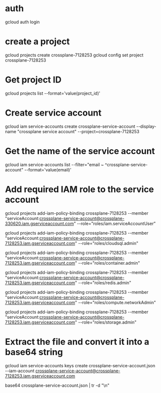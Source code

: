 # auth
gcloud auth login

# create a project
gcloud projects create crossplane-7128253 
gcloud config set project crossplane-7128253 

# Get project ID 
gcloud projects list --format='value(project_id)'

# Create service account
gcloud iam service-accounts create crossplane-service-account --display-name "crossplane service account" --project=crossplane-7128253

# Get the name of the service account
gcloud iam service-accounts list --filter="email ~ ^crossplane-service-account" --format='value(email)'

# Add required IAM role to the service account
gcloud projects add-iam-policy-binding crossplane-7128253 --member "serviceAccount:crossplane-service-account@crossplane-330620.iam.gserviceaccount.com" --role="roles/iam.serviceAccountUser"

gcloud projects add-iam-policy-binding crossplane-7128253 --member "serviceAccount:crossplane-service-account@crossplane-7128253.iam.gserviceaccount.com" --role="roles/cloudsql.admin"

gcloud projects add-iam-policy-binding crossplane-7128253 --member "serviceAccount:crossplane-service-account@crossplane-7128253.iam.gserviceaccount.com" --role="roles/container.admin"

gcloud projects add-iam-policy-binding crossplane-7128253 --member "serviceAccount:crossplane-service-account@crossplane-7128253.iam.gserviceaccount.com" --role="roles/redis.admin"

gcloud projects add-iam-policy-binding crossplane-7128253 --member "serviceAccount:crossplane-service-account@crossplane-7128253.iam.gserviceaccount.com" --role="roles/compute.networkAdmin"

gcloud projects add-iam-policy-binding crossplane-7128253 --member "serviceAccount:crossplane-service-account@crossplane-7128253.iam.gserviceaccount.com" --role="roles/storage.admin"

# Extract the file and convert it into a base64 string

gcloud iam service-accounts keys create crossplane-service-account.json --iam-account crossplane-service-account@crossplane-7128253.iam.gserviceaccount.com

base64 crossplane-service-account.json | tr -d "\n"

